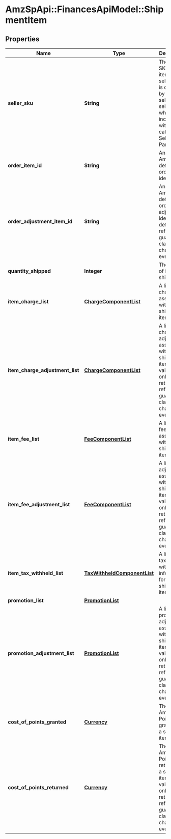# AmzSpApi::FinancesApiModel::ShipmentItem

## Properties
Name | Type | Description | Notes
------------ | ------------- | ------------- | -------------
**seller_sku** | **String** | The seller SKU of the item. The seller SKU is qualified by the seller&#39;s seller ID, which is included with every call to the Selling Partner API. | [optional] 
**order_item_id** | **String** | An Amazon-defined order item identifier. | [optional] 
**order_adjustment_item_id** | **String** | An Amazon-defined order adjustment identifier defined for refunds, guarantee claims, and chargeback events. | [optional] 
**quantity_shipped** | **Integer** | The number of items shipped. | [optional] 
**item_charge_list** | [**ChargeComponentList**](ChargeComponentList.md) | A list of charges associated with the shipment item. | [optional] 
**item_charge_adjustment_list** | [**ChargeComponentList**](ChargeComponentList.md) | A list of charge adjustments associated with the shipment item. This value is only returned for refunds, guarantee claims, and chargeback events. | [optional] 
**item_fee_list** | [**FeeComponentList**](FeeComponentList.md) | A list of fees associated with the shipment item. | [optional] 
**item_fee_adjustment_list** | [**FeeComponentList**](FeeComponentList.md) | A list of fee adjustments associated with the shipment item. This value is only returned for refunds, guarantee claims, and chargeback events. | [optional] 
**item_tax_withheld_list** | [**TaxWithheldComponentList**](TaxWithheldComponentList.md) | A list of taxes withheld information for a shipment item. | [optional] 
**promotion_list** | [**PromotionList**](PromotionList.md) |  | [optional] 
**promotion_adjustment_list** | [**PromotionList**](PromotionList.md) | A list of promotion adjustments associated with the shipment item. This value is only returned for refunds, guarantee claims, and chargeback events. | [optional] 
**cost_of_points_granted** | [**Currency**](Currency.md) | The cost of Amazon Points granted for a shipment item. | [optional] 
**cost_of_points_returned** | [**Currency**](Currency.md) | The cost of Amazon Points returned for a shipment item. This value is only returned for refunds, guarantee claims, and chargeback events. | [optional] 


